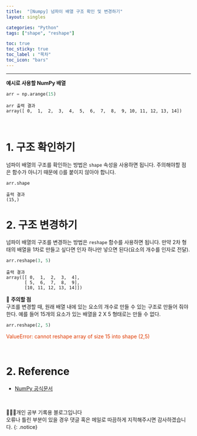 ```yaml
---
title:  "[Numpy] 넘파이 배열 구조 확인 및 변경하기"
layout: singles

categories: "Python"
tags: ["shape", "reshape"]

toc: true
toc_sticky: true
toc_label : "목차"
toc_icon: "bars"
---
```


<small> </small>

***

**예시로 사용할 NumPy 배열**
```python
arr = np.arange(15)
```
```
arr 출력 결과
array([ 0,  1,  2,  3,  4,  5,  6,  7,  8,  9, 10, 11, 12, 13, 14])
```

<br>

# 1. 구조 확인하기
넘파이 배열의 구조를 확인하는 방법은 ```shape``` 속성을 사용하면 됩니다. 주의해야할 점은 함수가 아니기 때문에 ()를 붙이지 않아야 합니다.

```python
arr.shape
```
```
출력 결과
(15,)
```

# 2. 구조 변경하기
넘파이 배열의 구조를 변경하는 방법은 ```reshape``` 함수를 사용하면 됩니다. 만약 2차 형태의 배열을 1차로 만들고 싶다면 인자 하나만 넣으면 된다(요소의 개수를 인자로 전달).

```python
arr.reshape(3, 5)
```
```
출력 결과
array([[ 0,  1,  2,  3,  4],
       [ 5,  6,  7,  8,  9],
       [10, 11, 12, 13, 14]])
```

📍 **주의할 점** <br>
구조를 변경할 때, 원래 배열 내에 있는 요소의 개수로 만들 수 있는 구조로 만들어 줘야 한다. 예를 들어 15개의 요소가 있는 배열을 2 X 5 형태로는 만들 수 없다.

```python
arr.reshape(2, 5)
```

<span style="color: #DF3A01">ValueError: cannot reshape array of size 15 into shape (2,5)</span>

<br>

# 2. Reference
- [NumPy 공식문서](https://numpy.org/)

<br>

👩🏻‍💻개인 공부 기록용 블로그입니다
<br>오류나 틀린 부분이 있을 경우 댓글 혹은 메일로 따끔하게 지적해주시면 감사하겠습니다.
{: .notice}